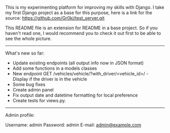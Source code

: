 This is my experimenting platform for improving my skills with Django.
I take my first Django project as a base for this purpose, here is a link for the source: https://github.com/Gr0ki/test_server.git

This README file is an extension for README in a base project. So if you haven't read one,
I would recommend you to check it out first to be able to see the whole picture.

__________________________________________________________________________________________________________________________________

What's new so far:

* Update existing endpoints (all output info now in JSON format)
* Add some functions in a models classes
* New endpoint GET /vehicles/vehicle/?with_driver/<vehicle_id>/ - Display if the driver is in the vehicle
* Some bug fixes
* Create admin panel
* Fix output date and datetime formatting for local preference
* Create tests for views.py.

__________________________________________________________________________________________________________________________________

Admin profile:

Username: admin
Password: admin
E-mail: admin@example.com

